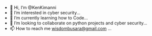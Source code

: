 - 👋 Hi, I’m @KenKimanni
- 👀 I’m interested in cyber security...
- 🌱 I’m currently learning how to Code...
- 💞️ I’m looking to collaborate on python projects and cyber security...
- 📫 How to reach me wisdombusara@gmail.com ...

<!---
KenKimanni/KenKimanni is a ✨ special ✨ repository because its `README.md` (this file) appears on your GitHub profile.
You can click the Preview link to take a look at your changes.
--->

